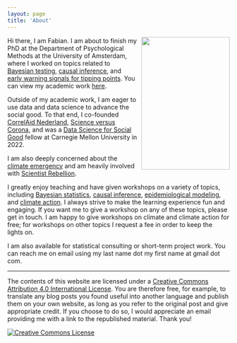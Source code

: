 ```yaml
---
layout: page
title: 'About'
---
```


<div style='float: right; padding-left: 10px' >
  <img src='../assets/img/profile.jpg' width="200" height="300" />
</div>

Hi there, I am Fabian. I am about to finish my PhD at the Department of Psychological Methods at the University of Amsterdam, where I worked on topics related to [Bayesian testing](https://fabiandablander.com/r/Law-of-Practice.html), [causal inference](https://fabiandablander.com/r/Causal-Inference.html), and [early warning signals for tipping points](https://fabiandablander.com/r/Dynamical-Systems.html). You can view my academic work [here](https://fabiandablander.com/menu/papers.html).

Outside of my academic work, I am eager to use data and data science to advance the social good. To that end, I co-founded [CorrelAid Nederland](https://correlaid.nl/), [Science versus Corona](https://scienceversuscorona.com/), and was a [Data Science for Social Good](https://www.dssgfellowship.org/) fellow at Carnegie Mellon University in 2022.

I am also deeply concerned about the [climate emergency](https://fabiandablander.com/menu/climate.html) and am heavily involved with [Scientist Rebellion](https://www.scientistrebellion.nl/).

I greatly enjoy teaching and have given workshops on a variety of topics, including [Bayesian statistics](https://fabiandablander.com/assets/talks/Bayes-Tutorial-Santa-Fe.html), [causal inference](https://fabiandablander.com/assets/talks/Causal-Workshop-Max-Planck.html), [epidemiological modeling](https://r.qhelp.eu/qhelp/qhelp/Presentations/Epidemiology-Workshop/), and [climate action](https://www.youtube.com/watch?v=aYEFV4feVBs). I always strive to make the learning experience fun and engaging. If you want me to give a workshop on any of these topics, please get in touch. I am happy to give workshops on climate and climate action for free; for workshops on other topics I request a fee in order to keep the lights on.

I am also available for statistical consulting or short-term project work. You can reach me on email using my last name dot my first name at gmail dot com.



<!-- <img src="../assets/img/logo.png" width="150" align="left" style="padding: 0px 5px 0px 0px;"> -->
<!-- I began my academic journey in Graz, Austria, where I studied Psychology and Philosophy. Dissatisfied with both, I looked for a more formal way to study the human mind and behaviour and ended up in Tübingen, Germany, pursuing a Masters degree in Cognitive Science.

For my thesis, I stepped out the ivory tower academia can sometimes be and worked with a car company on evaluating artificial driver models in their traffic simulation. While that was fun, academia is fun too, and so I started a PhD at the Department of Psychological Methods, University of Amsterdam, in December 2017. Broadly speaking, I am working on topics related to Bayesian inference and testing, networks, causal inference, and dynamical systems.

Besides academic things, I am thinking about how we can utilize people's quantitative skills for the social good. To that end, I co-founded [CorrelAid Nederland](https://twitter.com/CorrelAidxNL), [Data & Strategies versus Corona](https://scienceversuscorona.com/), and was a [Data Science For Social Good Fellow](https://www.dssgfellowship.org/) at Carnegie Mellon University in 2022. I am also deeply concerned about the [climate emergency](https://fabiandablander.com/menu/climate.html) and [helped organize](https://www.folia.nl/international/151115/scientist-rebellion-organizes-climate-action-week-time-to-look-up) and [took part](https://www.youtube.com/watch?v=EYFhadxD0eg) in the global Scientist Rebellion. You can find me [@fdabl](https://twitter.com/fdabl) or email me using my last name dot my first name at gmail dot com.-->

---

The contents of this website are licensed under a <a rel="license" href="http://creativecommons.org/licenses/by/4.0/">Creative Commons Attribution 4.0 International License</a>. You are therefore free, for example, to translate any blog posts you found useful into another language and publish them on your own website, as long as you refer to the original post and give appropriate credit. If you choose to do so, I would appreciate an email providing me with a link to the republished material. Thank you!

<a rel="license" href="http://creativecommons.org/licenses/by/4.0/"><img alt="Creative Commons License" style="border-width:0" src="https://i.creativecommons.org/l/by/4.0/88x31.png" /></a><br />